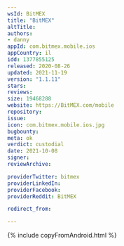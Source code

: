 ```yaml
---
wsId: BitMEX
title: "BitMEX"
altTitle: 
authors:
- danny
appId: com.bitmex.mobile.ios
appCountry: il
idd: 1377855125
released: 2020-08-26
updated: 2021-11-19
version: "1.1.11"
stars: 
reviews: 
size: 19468288
website: https://BitMEX.com/mobile
repository: 
issue: 
icon: com.bitmex.mobile.ios.jpg
bugbounty: 
meta: ok
verdict: custodial
date: 2021-10-08
signer: 
reviewArchive:

providerTwitter: bitmex
providerLinkedIn: 
providerFacebook: 
providerReddit: BitMEX

redirect_from:

---
```


{% include copyFromAndroid.html %}
